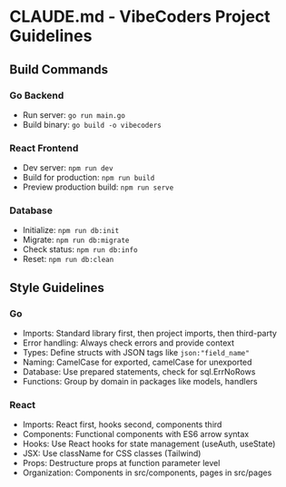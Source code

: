 # CLAUDE.md - VibeCoders Project Guidelines

## Build Commands

### Go Backend
- Run server: `go run main.go`
- Build binary: `go build -o vibecoders`

### React Frontend
- Dev server: `npm run dev`
- Build for production: `npm run build`
- Preview production build: `npm run serve`

### Database
- Initialize: `npm run db:init`
- Migrate: `npm run db:migrate`
- Check status: `npm run db:info`
- Reset: `npm run db:clean`

## Style Guidelines

### Go
- Imports: Standard library first, then project imports, then third-party
- Error handling: Always check errors and provide context
- Types: Define structs with JSON tags like `json:"field_name"`
- Naming: CamelCase for exported, camelCase for unexported
- Database: Use prepared statements, check for sql.ErrNoRows
- Functions: Group by domain in packages like models, handlers

### React
- Imports: React first, hooks second, components third
- Components: Functional components with ES6 arrow syntax
- Hooks: Use React hooks for state management (useAuth, useState)
- JSX: Use className for CSS classes (Tailwind)
- Props: Destructure props at function parameter level
- Organization: Components in src/components, pages in src/pages